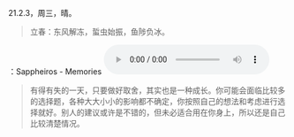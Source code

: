 <link href="../../css/style.css" rel="stylesheet" type="text/css" />

<link href="../../css/font-awesome.min.css" rel="stylesheet" type="text/css" />

<span class="fzzy">21.2.3，周三，晴。

> 立春：东风解冻，蜇虫始振，鱼陟负冰。

<span class="fzzy"><i class="fa fa-music"></i>：Sappheiros - Memories
<audio src="http://mp.333ttt.com/mp3music/67344456.mp3" controls></audio>
<!--"http://m801.music.126.net/20210203205510/d8a4c2f6c6ea30daf04ffccd2550b0ad/jdymusic/obj/wo3DlMOGwrbDjj7DisKw/4509791500/58b9/1093/b5b1/f5bad82f166360c9eea1a7d3247b39f9.mp3"-->

> <span class="wavy">有得有失的一天，只要做好取舍，其实也是一种成长。你可能会面临比较多的选择题，各种大大小小的影响都不确定，你按照自己的想法和考虑进行选择就好。别人的建议或许是不错的，但未必适合用在你身上，所以还是自己比较清楚情况。
